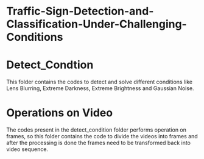 # Traffic-Sign-Detection-and-Classification-Under-Challenging-Conditions

# Detect_Condtion 
This folder contains the codes to detect and solve different conditions like Lens Blurring, Extreme Darkness, Extreme Brightness and Gaussian Noise. 

# Operations on Video
The codes present in the detect_condition folder performs operation on frames, so this folder contains the code to divide the videos into frames and after the processing is done the frames need to be transformed back into video sequence.

